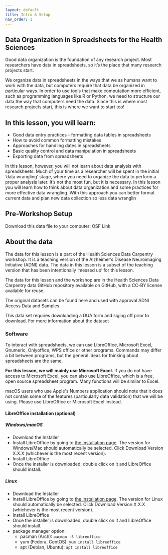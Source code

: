 ```yaml
---
layout: default
title: Intro & Setup
nav_order: 1
---
```


## Data Organization in Spreadsheets for the Health Sciences

Good data organization is the foundation of any research project. Most researchers have data in spreadsheets, so it’s the place that many research projects start.

We organize data in spreadsheets in the ways that we as humans want to work with the data, but computers require that data be organized in particular ways. In order to use tools that make computation more efficient, such as programming languages like R or Python, we need to structure our data the way that computers need the data. Since this is where most research projects start, this is where we want to start too!

## In this lesson, you will learn:

- Good data entry practices - formatting data tables in spreadsheets
- How to avoid common formatting mistakes
- Approaches for handling dates in spreadsheets
- Basic quality control and data manipulation in spreadsheets
- Exporting data from spreadsheets

In this lesson, however, you will not learn about data analysis with spreadsheets. Much of your time as a researcher will be spent in the initial ‘data wrangling’ stage, where you need to organize the data to perform a proper analysis later. It’s not the most fun, but it is necessary. In this lesson you will learn how to think about data organization and some practices for more effective data wrangling. With this approach you can better format current data and plan new data collection so less data wranglin

## Pre-Workshop Setup

Download this data file to your computer: OSF Link

## About the data

The data for this lesson is a part of the Health Sciences Data Carpentry workshop. It is a teaching version of the Alzheimer’s Disease Neuroimaging Initiative (ADNI) data. The data in this lesson is a subset of the teaching version that has been intentionally ‘messed up’ for this lesson.

The data for this lesson and the workshop are in the Health Sciences Data Carpentry data GitHub repository available on GitHub, with a CC-BY license available for reuse.

The original datasets can be found here and used with approval ADNI Access Data and Samples

This data set requires downloading a DUA form and siging off prior to download. 
For more information about the dataset 

### Software

To interact with spreadsheets, we can use LibreOffice, Microsoft Excel, Gnumeric, Onlyoffice, WPS office or other programs. Commands may differ a bit between programs, but the general ideas for thinking about spreadsheets are the same.

**For this lesson, we will mainly use Microsoft Excel.** If you do not have access to Microsoft Excel, you can also use LibreOffice, which is a free, open source spreadsheet program. Many functions will be similar to Excel. 

macOS users who use Apple's Numbers application should note that it does not contain some of the features (particularly data validation) that we will be using. Please use LibreOffice or Microsoft Excel instead.

#### LibreOffice installation (optional)

##### Windows/macOS

- Download the Installer
- Install LibreOffice by going to [the installation page](https://www.libreoffice.org/download/libreoffice-fresh/). The version for Windows/Mac should automatically be selected. Click Download Version X.X.X (whichever is the most recent version).
- Install LibreOffice
- Once the installer is downloaded, double click on it and LibreOffice should install.

##### Linux

- Download the Installer
- Install LibreOffice by going to [the installation page](https://www.libreoffice.org/download/libreoffice-fresh/). The version for Linux should automatically be selected. Click Download Version X.X.X (whichever is the most recent version).
- Install LibreOffice
- Once the installer is downloaded, double click on it and LibreOffice should install.
- package manager option:
   * pacman (Arch): `pacman -S libreoffice`
   * yum (Fedora, CentOS): `yum install libreoffice`
   * apt (Debian, Ubuntu): `apt install libreoffice`
